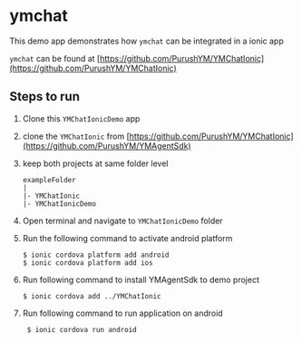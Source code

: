# ymchat

This demo app demonstrates how `ymchat` can be integrated in a ionic app

`ymchat` can be found at [https://github.com/PurushYM/YMChatIonic](https://github.com/PurushYM/YMChatIonic)

## Steps to run

1. Clone this `YMChatIonicDemo` app
2. clone the `YMChatIonic` from [https://github.com/PurushYM/YMChatIonic](https://github.com/PurushYM/YMAgentSdk)
3. keep both projects at same folder level

   ```
   exampleFolder
   |
   |- YMChatIonic
   |- YMChatIonicDemo

   ```

4. Open terminal and navigate to `YMChatIonicDemo` folder
5. Run the following command to activate android platform
   ```
   $ ionic cordova platform add android
   $ ionic cordova platform add ios
   ```
6. Run following command to install YMAgentSdk to demo project
   ```
   $ ionic cordova add ../YMChatIonic
   ```
7. Run following command to run application on android
   ```
    $ ionic cordova run android
   ```
